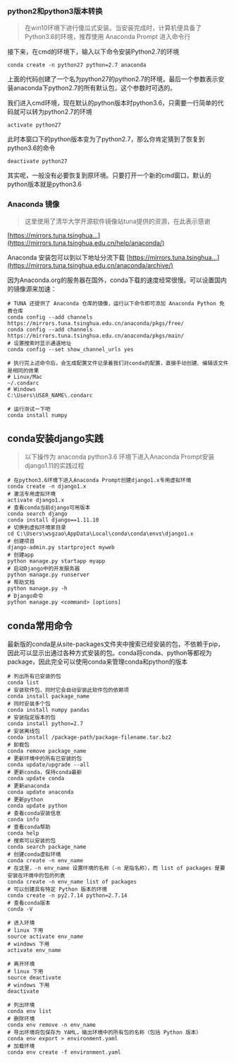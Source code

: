 ### python2和python3版本转换

> 在win10环境下进行傻瓜式安装。当安装完成时，计算机便具备了Python3.6的环境，推荐使用 Anaconda Prompt 进入命令行

接下来，在cmd的环境下，输入以下命令安装Python2.7的环境

```
conda create -n python27 python=2.7 anaconda
```

上面的代码创建了一个名为python27的python2.7的环境，最后一个参数表示安装anaconda下python2.7的所有默认包，这个参数时可选的。

我们进入cmd环境，现在默认的python版本时python3.6，只需要一行简单的代码就可以转为python2.7的环境

```
activate python27
```

此时本窗口下的python版本变为了python2.7，那么你肯定猜到了恢复到python3.6的命令

```
deactivate python27
```

其实呢，一般没有必要恢复到原环境。只要打开一个新的cmd窗口，默认的python版本就是python3.6

### Anaconda 镜像

> 这里使用了清华大学开源软件镜像站tuna提供的资源，在此表示感谢

[https://mirrors.tuna.tsinghua...](https://mirrors.tuna.tsinghua.edu.cn/help/anaconda/)

Anaconda 安装包可以到以下地址分流下载
[https://mirrors.tuna.tsinghua...](https://mirrors.tuna.tsinghua.edu.cn/anaconda/archive/)

因为Anaconda.org的服务器在国外，conda下载的速度经常很慢。可以设置国内的镜像源来加速：

```
# TUNA 还提供了 Anaconda 仓库的镜像，运行以下命令即可添加 Anaconda Python 免费仓库
conda config --add channels https://mirrors.tuna.tsinghua.edu.cn/anaconda/pkgs/free/
conda config --add channels https://mirrors.tuna.tsinghua.edu.cn/anaconda/pkgs/main/
# 设置搜索时显示通道地址
conda config --set show_channel_urls yes

# 执行完上述命令后，会生成配置文件记录着我们对conda的配置，直接手动创建、编辑该文件是相同的效果
# Linux/Mac
~/.condarc
# Windows
C:\Users\USER_NAME\.condarc

# 运行测试一下吧
conda install numpy
```

## conda安装django实践

> 以下操作为 anaconda python3.6 环境下进入Anaconda Prompt安装django1.11的实践过程

```
# 在python3.6环境下进入Anaconda Prompt创建django1.x专用虚拟环境
conda create -n django1.x
# 激活专用虚拟环境
activate django1.x
# 查看conda当前django可用版本
conda search django
conda install django==1.11.10
# 切换到虚拟环境家目录
cd C:\Users\wsgzao\AppData\Local\conda\conda\envs\django1.x
# 创建项目
django-admin.py startproject myweb
# 创建app
python manage.py startapp myapp
# 启动Django中的开发服务器
python manage.py runserver
# 帮助文档
python manage.py -h
# Django命令
python manage.py <command> [options]
```

## conda常用命令

最新版的conda是从site-packages文件夹中搜索已经安装的包，不依赖于pip，因此可以显示出通过各种方式安装的包。conda将conda、python等都视为package，因此完全可以使用conda来管理conda和python的版本



```
# 列出所有已安装的包
conda list
# 安装软件包，同时它会自动安装此软件包的依赖项 
conda install package_name
# 同时安装多个包
conda install numpy pandas
# 安装指定版本的包
conda install python=2.7
# 安装离线包
conda install /package-path/package-filename.tar.bz2
# 卸载包
conda remove package_name
# 更新环境中的所有已安装的包
conda update/upgrade --all
# 更新conda，保持conda最新
conda update conda
# 更新anaconda
conda update anaconda
# 更新python
conda update python
# 查看conda安装信息
conda info
# 查看conda帮助
conda help
# 搜索可以安装的包
conda search package_name
# 创建conda虚拟环境
conda create -n env_name
# 在这里，-n env_name 设置环境的名称（-n 是指名称），而 list of packages 是要安装在环境中的包的列表
conda create -n env_name list of packages
# 可以创建具有特定 Python 版本的环境
conda create -n py2.7.14 python=2.7.14
# 查看conda版本
conda -V

# 进入环境
# linux 下用 
source activate env_name
# windows 下用
activate env_name

# 离开环境
# linux 下用 
source deactivate
# windows 下用
deactivate

# 列出环境
conda env list
# 删除环境
conda env remove -n env_name
# 导出环境将包保存为 YAML，输出环境中的所有包的名称（包括 Python 版本）
conda env export > environment.yaml
# 加载环境
conda env create -f environment.yaml
```




  